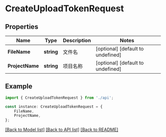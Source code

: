 # CreateUploadTokenRequest


## Properties

Name | Type | Description | Notes
------------ | ------------- | ------------- | -------------
**FileName** | **string** | 文件名 | [optional] [default to undefined]
**ProjectName** | **string** | 项目名称 | [optional] [default to undefined]

## Example

```typescript
import { CreateUploadTokenRequest } from './api';

const instance: CreateUploadTokenRequest = {
    FileName,
    ProjectName,
};
```

[[Back to Model list]](../README.md#documentation-for-models) [[Back to API list]](../README.md#documentation-for-api-endpoints) [[Back to README]](../README.md)

